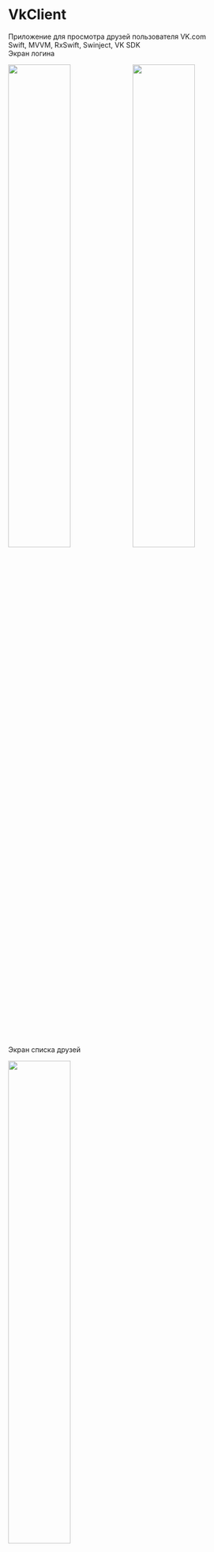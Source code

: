 # VkClient

Приложение для просмотра друзей пользователя VK.com <br />
Swift, MVVM, RxSwift, Swinject, VK SDK <br />
Экран логина <br />

<img src="https://i.imgur.com/bW8x8fy.png" height="50%" width="50%" ><img src="https://i.imgur.com/MbucxRe.png" height="50%" width="50%" >
<br /> <br />

Экран списка друзей <br />

<img src="https://i.imgur.com/z6qkEOq.png" height="50%" width="50%" >
